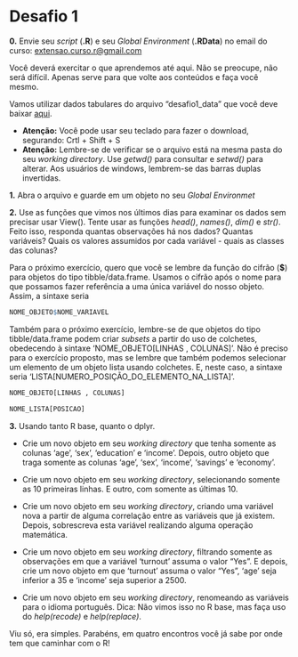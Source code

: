 Desafio 1
================

**0.** Envie seu *script* (**.R**) e seu *Global Environment* (**.RData**) no email do curso: <extensao.curso.r@gmail.com>

Você deverá exercitar o que aprendemos até aqui. Não se preocupe, não será difícil. Apenas serve para que volte aos conteúdos e faça você mesmo.

Vamos utilizar dados tabulares do arquivo “desafio1_data” que você deve baixar [aqui](Data/desafio1_data.csv). 
- **Atenção:** Você pode usar seu teclado para fazer o download, segurando: Crtl + Shift + S
- **Atenção:** Lembre-se de verificar se o arquivo está na mesma pasta do seu *working directory*. Use *getwd()* para consultar e *setwd()* para alterar. Aos usuários de windows, lembrem-se das barras duplas invertidas.


**1.** Abra o arquivo e guarde em um objeto no seu *Global Environmet*

**2.** Use as funções que vimos nos últimos dias para examinar os dados
sem precisar usar View(). Tente usar as funções *head()*, *names()*,
*dim()* e *str()*. Feito isso, responda quantas observações há nos
dados? Quantas variáveis? Quais os valores assumidos por cada variável -
quais as classes das colunas?

Para o próximo exercício, quero que você se lembre da função do cifrão
(**\$**) para objetos do tipo tibble/data.frame. Usamos o cifrão após o
nome para que possamos fazer referência a uma única variável do nosso
objeto. Assim, a sintaxe seria

``` r
NOME_OBJETO$NOME_VARIAVEL
```

Também para o próximo exercício, lembre-se de que objetos do tipo
tibble/data.frame podem criar *subsets* a partir do uso de colchetes,
obedecendo à sintaxe ‘NOME_OBJETO\[LINHAS , COLUNAS\]’. Não é preciso
para o exercício proposto, mas se lembre que também podemos selecionar
um elemento de um objeto lista usando colchetes. E, neste caso, a
sintaxe seria ‘LISTA\[NUMERO_POSIÇÃO_DO_ELEMENTO_NA_LISTA\]’.

``` r
NOME_OBJETO[LINHAS , COLUNAS]

NOME_LISTA[POSICAO]
```

**3.** Usando tanto R base, quanto o dplyr.

- Crie um novo objeto em seu *working directory* que tenha somente as
  colunas ‘age’, ‘sex’, ‘education’ e ‘income’. Depois, outro objeto que
  traga somente as colunas ‘age’, ‘sex’, ‘income’, ‘savings’ e
  ‘economy’.

- Crie um novo objeto em seu *working directory*, selecionando somente
  as 10 primeiras linhas. E outro, com somente as últimas 10.

- Crie um novo objeto em seu *working directory*, criando uma variável
  nova a partir de alguma correlação entre as variáveis que já existem.
  Depois, sobrescreva esta variável realizando alguma operação
  matemática.

- Crie um novo objeto em seu *working directory*, filtrando somente as
  observações em que a variável ‘turnout’ assuma o valor “Yes”. E
  depois, crie um novo objeto em que ‘turnout’ assuma o valor “Yes”,
  ‘age’ seja inferior a 35 e ‘income’ seja superior a 2500.

- Crie um novo objeto em seu *working directory*, renomeando as
  variáveis para o idioma português. Dica: Não vimos isso no R base, mas
  faça uso do *help(recode)* e *help(replace)*.


Viu só, era simples. Parabéns, em quatro encontros você já sabe por onde tem
que caminhar com o R!
